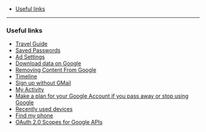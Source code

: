 - [Useful links](#useful-links)
____

### Useful links

- [Travel Guide](https://www.google.com.hk/destination)
- [Saved Passwords](https://passwords.google.com)
- [Ad Settings](https://adssettings.google.com)
- [Download data on Google](https://takeout.google.com/)
- [Removing Content From
  Google](https://support.google.com/legal/troubleshooter/1114905)
- [Timeline](https://www.google.com/maps/timeline)
- [Sign up without GMail](https://accounts.google.com/SignUpWithoutGmail)
- [My Activity](https://myactivity.google.com/myactivity)
- [Make a plan for your Google Account if you pass away or stop using
  Google](https://myaccount.google.com/inactive)
- [Recently used devices](https://myaccount.google.com/device-activity)
- [Find my phone](https://www.google.com/android/devicemanager)
- [OAuth 2.0 Scopes for Google
  APIs](https://developers.google.com/identity/protocols/oauth2/scopes)
